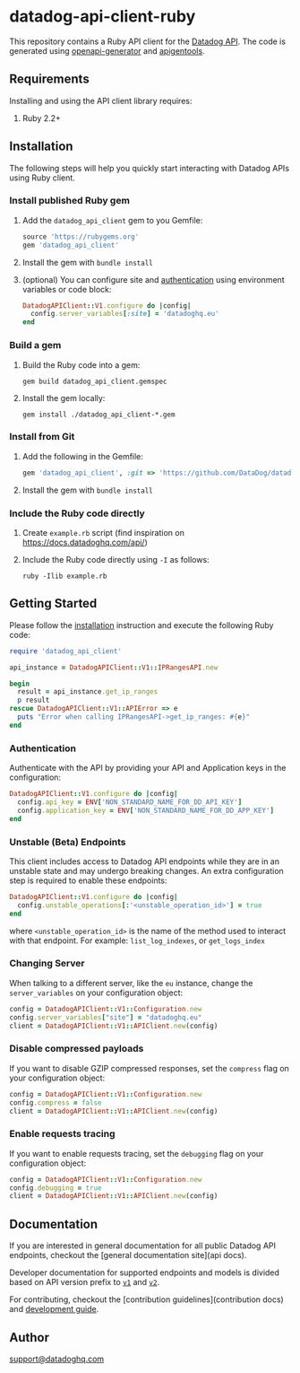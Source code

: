 # datadog-api-client-ruby

This repository contains a Ruby API client for the [Datadog API](https://docs.datadoghq.com/api/).
The code is generated using [openapi-generator](https://github.com/OpenAPITools/openapi-generator)
and [apigentools](https://github.com/DataDog/apigentools).

## Requirements

Installing and using the API client library requires:

1. Ruby 2.2+

## Installation

The following steps will help you quickly start interacting with Datadog APIs using Ruby client.

### Install published Ruby gem

1. Add the `datadog_api_client` gem to you Gemfile:

    ```ruby
    source 'https://rubygems.org'
    gem 'datadog_api_client'
    ```

2. Install the gem with `bundle install`

3. (optional) You can configure site and [authentication](#authentication) using environment variables or code block:

    ```ruby
    DatadogAPIClient::V1.configure do |config|
      config.server_variables[:site] = 'datadoghq.eu'
    end
    ```

### Build a gem

1. Build the Ruby code into a gem:

    ```shell
    gem build datadog_api_client.gemspec
    ```

2. Install the gem locally:

    ```shell
    gem install ./datadog_api_client-*.gem
    ```

### Install from Git

1. Add the following in the Gemfile:

    ```ruby
    gem 'datadog_api_client', :git => 'https://github.com/DataDog/datadog-api-client-ruby.git'
    ```

2. Install the gem with `bundle install`

### Include the Ruby code directly

1. Create `example.rb` script (find inspiration on https://docs.datadoghq.com/api/)

2. Include the Ruby code directly using `-I` as follows:

    ```shell
    ruby -Ilib example.rb
    ```

## Getting Started

Please follow the [installation](#installation) instruction and execute the following Ruby code:

```ruby
require 'datadog_api_client'

api_instance = DatadogAPIClient::V1::IPRangesAPI.new

begin
  result = api_instance.get_ip_ranges
  p result
rescue DatadogAPIClient::V1::APIError => e
  puts "Error when calling IPRangesAPI->get_ip_ranges: #{e}"
end
```

### Authentication

Authenticate with the API by providing your API and Application keys in the configuration:

```ruby
DatadogAPIClient::V1.configure do |config|
  config.api_key = ENV['NON_STANDARD_NAME_FOR_DD_API_KEY']
  config.application_key = ENV['NON_STANDARD_NAME_FOR_DD_APP_KEY']
end
```

### Unstable (Beta) Endpoints

This client includes access to Datadog API endpoints while they are in an unstable state and may undergo breaking changes. An extra configuration step is required to enable these endpoints:

```ruby
DatadogAPIClient::V1.configure do |config|
  config.unstable_operations[:'<unstable_operation_id>'] = true
end
```

where `<unstable_operation_id>` is the name of the method used to interact with that endpoint. For example: `list_log_indexes`, or `get_logs_index`

### Changing Server

When talking to a different server, like the `eu` instance, change the `server_variables` on your configuration object:

```ruby
config = DatadogAPIClient::V1::Configuration.new
config.server_variables["site"] = "datadoghq.eu"
client = DatadogAPIClient::V1::APIClient.new(config)
```

### Disable compressed payloads

If you want to disable GZIP compressed responses, set the `compress` flag
on your configuration object:

```ruby
config = DatadogAPIClient::V1::Configuration.new
config.compress = false
client = DatadogAPIClient::V1::APIClient.new(config)
```

### Enable requests tracing

If you want to enable requests tracing, set the `debugging` flag
on your configuration object:

```ruby
config = DatadogAPIClient::V1::Configuration.new
config.debugging = true
client = DatadogAPIClient::V1::APIClient.new(config)
```

## Documentation

If you are interested in general documentation for all public Datadog API endpoints, checkout the [general documentation site](api docs).

Developer documentation for supported endpoints and models is divided based on API version prefix to [`v1`](/docs/v1/README.md) and [`v2`](/docs/v2/README.md).

For contributing, checkout the [contribution guidelines](contribution docs) and [development guide][development docs].

## Author

support@datadoghq.com

[api docs]: https://docs.datadoghq.com/api/
[contribution docs]: https://github.com/DataDog/datadog-api-client-ruby/blob/master/CONTRIBUTING.md
[development docs]: https://github.com/DataDog/datadog-api-client-ruby/blob/master/DEVELOPMENT.md
